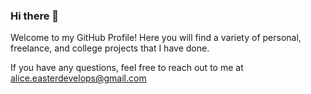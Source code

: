 ### Hi there 👋

Welcome to my GitHub Profile! Here you will find a variety of personal, freelance, and college projects that I have done. 

If you have any questions, feel free to reach out to me at [alice.easterdevelops@gmail.com](mailto:alice.easterdevelops@gmail.com)

<!--
**codeWonderland/codeWonderland** is a ✨ _special_ ✨ repository because its `README.md` (this file) appears on your GitHub profile.

Here are some ideas to get you started:

- 🔭 I’m currently working on ...
- 🌱 I’m currently learning ...
- 👯 I’m looking to collaborate on ...
- 🤔 I’m looking for help with ...
- 💬 Ask me about ...
- 📫 How to reach me: ...
- 😄 Pronouns: ...
- ⚡ Fun fact: ...
-->
